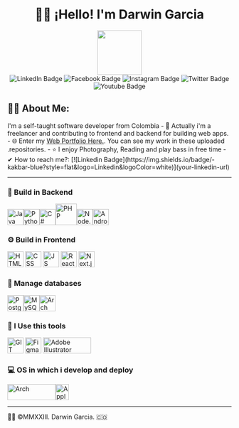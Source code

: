 # <h1 align="center">🙋‍♂️ ¡Hello! I'm Darwin Garcia </h1>
<div id="header" align="center">
  <img src="https://media.giphy.com/media/M9gbBd9nbDrOTu1Mqx/giphy.gif" width="100"/>
  
  <div id="badges">
  <img src="https://img.shields.io/badge/LinkedIn-blue?style=for-the-badge&logo=linkedin&logoColor=white" alt="LinkedIn Badge"/>  
    <img src="https://img.shields.io/badge/Facebook-1877F2?style=for-the-badge&logo=facebook&logoColor=white" alt="Facebook Badge"/>
    <img src="https://img.shields.io/badge/Instagram-E4405F?style=for-the-badge&logo=instagram&logoColor=white" alt="Instagram Badge"/>
    <img src="https://img.shields.io/badge/Twitter-blue?style=for-the-badge&logo=twitter&logoColor=white" alt="Twitter Badge"/>
    <img src="https://img.shields.io/badge/YouTube-red?style=for-the-badge&logo=youtube&logoColor=white" alt="Youtube Badge"/>
    
</div>
</div>
<h2> 👨‍💻 About Me: </h2>
I'm a self-taught software developer from Colombia
- 💼 Actually i'm a freelancer and contributing to frontend and backend for building web apps.
- 🌐 Enter my <a href="https://www.darwin-garcia.co">Web Portfolio Here.</a>. You can see my work in these uploaded .repositories.
- ⭐ I enjoy Photography, Reading and play bass in free time
- ✔ How to reach me?: [![Linkedin Badge](https://img.shields.io/badge/-kakbar-blue?style=flat&logo=Linkedin&logoColor=white)](your-linkedin-url)


- - -
### 🧰 Build in Backend
<img src="https://upload.wikimedia.org/wikipedia/fr/2/2e/Java_Logo.svg" width="36" height="36" alt="Java"/><img src="https://upload.wikimedia.org/wikipedia/commons/c/c3/Python-logo-notext.svg" width="36" height="36" alt="Python"/><img src="https://cdn.cdnlogo.com/logos/c/27/c.svg" width="36" height="36" alt="C#"/><img src="https://upload.wikimedia.org/wikipedia/commons/2/27/PHP-logo.svg" class="center" width="48" height="48" alt="PHP"/><img src="https://cdn.cdnlogo.com/logos/n/94/nodejs-icon.svg" width="36" height="36" alt="Node.js"/><img src="https://cdn.cdnlogo.com/logos/a/92/android.svg" width="36" height="36" alt="Android"/> 

### ⚙ Build in Frontend
<img src="https://www.w3.org/html/logo/downloads/HTML5_Badge.svg" width="36" height="36" alt="HTML"/> <img src="https://upload.wikimedia.org/wikipedia/commons/6/62/CSS3_logo.svg" width="36" height="36" alt="CSS"/> <img src="https://upload.wikimedia.org/wikipedia/commons/9/99/Unofficial_JavaScript_logo_2.svg" width="36" height="36" alt="JS"/> <img src="https://upload.wikimedia.org/wikipedia/commons/a/a7/React-icon.svg" width="36" height="36" alt="React"/> <img src="https://cdn.worldvectorlogo.com/logos/next-js.svg" width="36" height="36" alt="Next.js"/>

### 🧮 Manage databases
<img src="https://upload.wikimedia.org/wikipedia/commons/2/29/Postgresql_elephant.svg" width="36" height="36" alt="PostgreSQL"/><img src="https://cdn.cdnlogo.com/logos/m/78/mysql.svg" width="36" height="36" alt="MySQL"/><img src="https://commons.wikimedia.org/wiki/File:Antu_mongodb.svg" width="36" height="36" alt="Arch"/>

### 📎 I Use this tools
<img src="https://upload.wikimedia.org/wikipedia/commons/3/3f/Git_icon.svg" width="36" height="36" alt="GIT"/> <img src="https://cdn.cdnlogo.com/logos/f/43/figma.svg" width="36" height="36" alt="Figma"/> <img src="https://upload.wikimedia.org/wikipedia/commons/f/fb/Adobe_Illustrator_CC_icon.svg" width="108" height="36" alt="Adobe Illustrator"/>

### 💻 OS in which i develop and deploy
<img src="https://archlinux.org/static/logos/archlinux-logo-dark-scalable.518881f04ca9.svg" width="108" height="36" alt="Arch"/><img src="https://upload.wikimedia.org/wikipedia/commons/1/1b/Apple_logo_grey.svg" width="30" height="36" alt="Apple"/>
- - -
👨‍💻 ©MMXXIII. Darwin Garcia. 🇨🇴
